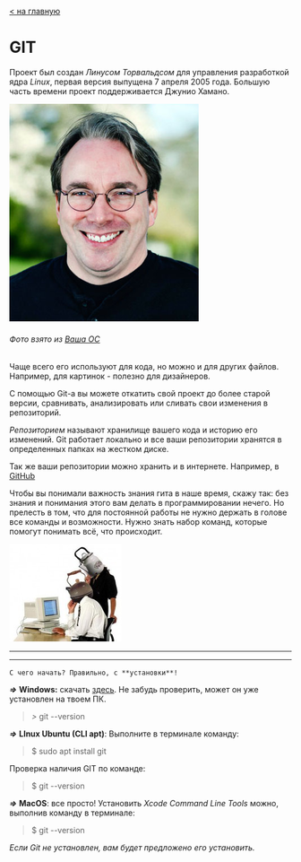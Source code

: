 [< на главную](./readme.md)

# **GIT**



Проект был создан *Линусом Торвальдсом* для управления разработкой ядра *Linux*, первая версия выпущена 7 апреля 2005 года. Большую часть времени проект поддерживается Джунио Хамано.

![Линус Торвальдс](./assets/linusss.jpeg)
###### Фото взято из [Ваша ОС](https://host-base.ru/all_linux/istoria-sozdania-linux.html)


Чаще всего его используют для кода, но можно и для других файлов. Например, для картинок - полезно для дизайнеров.

С помощью Git-a вы можете откатить свой проект до более старой версии, сравнивать, анализировать или сливать свои изменения в репозиторий.

*Репозиторием* называют хранилище вашего кода и историю его изменений. Git работает локально и все ваши репозитории хранятся в определенных папках на жестком диске.

Так же ваши репозитории можно хранить и в интернете. Например, в [GitHub](https://github.com/)


Чтобы вы понимали важность знания гита в наше время, скажу так: без знания и понимания этого вам делать в программировании нечего. Но прелесть в том, что для постоянной работы не нужно держать в голове все команды и возможности. Нужно знать набор команд, которые помогут понимать всё, что происходит.



![Чайники](./assets/teapot.jpg)


-----
-----

```
С чего начать? Правильно, с **установки**!
```

***=>*** **Windows:** скачать [здесь](https://git-scm.com/download/win). 
Не забудь проверить, может он уже установлен на твоем ПК. 
> *>* git --version

***=>*** **LInux Ubuntu (CLI apt)**: Выполните в терминале команду:

> $ sudo apt install git

Проверка наличия GIT по команде:

>$ git --version

***=>*** **MacOS**: все просто! Установить *Xcode Command Line Tools* можно, выполнив команду в терминале:

> $ git --version

*Если Git не установлен, вам будет предложено его установить.*